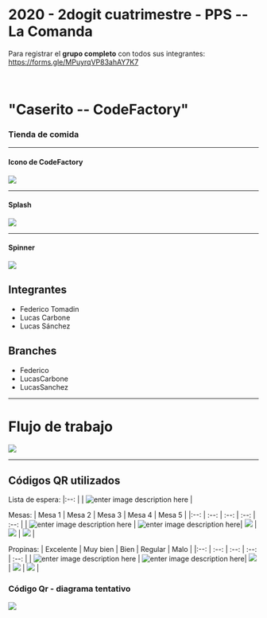 <h1>2020 - 2dogit cuatrimestre - PPS -- La Comanda</h1>

Para registrar el <strong>grupo completo</strong> con todos sus integrantes: https://forms.gle/MPuyrqVP83ahAY7K7

<br>

# "Caserito -- CodeFactory"
### Tienda de comida
<hr>
<h4>Icono de CodeFactory</h4>
<img src="restaurant/src/assets/logo_restaurante.png">
<hr>
<h4>Splash</h4>
<img src="restaurant/src/assets/splashScreen.png">
<hr>
<h4>Spinner</h4>
<img src="restaurant/src/assets/logo_restaurante.png">


## Integrantes
- Federico Tomadin
- Lucas Carbone
- Lucas Sánchez

## Branches
- Federico 
- LucasCarbone
- LucasSanchez
<hr>

# Flujo de trabajo



<a href="https://docs.google.com/spreadsheets/d/1C5TlboQ4kwM8ISqbjtcPCJSgXAjIX555JuIrCkci7Nk/edit?usp=sharing" target="_blank"><img src = "flujo_trabajo.png"></a>
<hr>

## Códigos QR utilizados

Lista de espera:
|:--: |
| ![enter image description here](https://github.com/federicotomadin/2020_TP_PPS_Comanda_2_cuatri/blob/main/QRs/LISTA_DE_ESPERA.png) | 

Mesas: 
| Mesa 1 | Mesa 2  | Mesa 3 | Mesa 4 | Mesa 5 |
|:--: | :--: | :--: | :--: | :--: |
| ![enter image description here](https://github.com/federicotomadin/2020_TP_PPS_Comanda_2_cuatri/blob/main/QRs/Mesas/qr-mesa-1.png) | ![enter image description here](https://github.com/federicotomadin/2020_TP_PPS_Comanda_2_cuatri/blob/main/QRs/Mesas/qr-mesa-2.png)| ![](https://github.com/federicotomadin/2020_TP_PPS_Comanda_2_cuatri/blob/main/QRs/Mesas/qr-mesa-3.png) | ![](https://github.com/federicotomadin/2020_TP_PPS_Comanda_2_cuatri/blob/main/QRs/Mesas/qr-mesa-4.png) | ![](https://github.com/federicotomadin/2020_TP_PPS_Comanda_2_cuatri/blob/main/QRs/Mesas/qr-mesa-5.png) | 

Propinas: 
| Excelente | Muy bien  | Bien | Regular | Malo |
|:--: | :--: | :--: | :--: | :--: |
| ![enter image description here](https://github.com/federicotomadin/2020_TP_PPS_Comanda_2_cuatri/blob/main/QRs/Propinas/propina1.png) | ![enter image description here](https://github.com/federicotomadin/2020_TP_PPS_Comanda_2_cuatri/blob/main/QRs/Propinas/propina2.png)| ![](https://github.com/federicotomadin/2020_TP_PPS_Comanda_2_cuatri/blob/main/QRs/Propinas/propina3.png) | ![](https://github.com/federicotomadin/2020_TP_PPS_Comanda_2_cuatri/blob/main/QRs/Propinas/propina4.png) | ![](https://github.com/federicotomadin/2020_TP_PPS_Comanda_2_cuatri/blob/main/QRs/Propinas/propina5.png) | 


<h3> Código Qr - diagrama tentativo</h3>
  <img src="https://github.com/maxineiner/2020_TP_PPS_Comanda_1_cuatri/blob/master/Diagrama_QR_MESA.jpg" >



